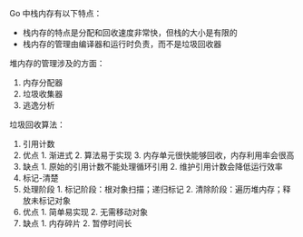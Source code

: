 Go 中栈内存有以下特点：

- 栈内存的特点是分配和回收速度非常快，但栈的大小是有限的
- 栈内存的管理由编译器和运行时负责，而不是垃圾回收器

堆内存的管理涉及的方面：

1. 内存分配器
2. 垃圾收集器
3. 逃逸分析

垃圾回收算法：

1. 引用计数
  1. 优点
    1. 渐进式
    2. 算法易于实现
    3. 内存单元很快能够回收，内存利用率会很高
  2. 缺点
    1. 原始的引用计数不能处理循环引用
    2. 维护引用计数会降低运行效率
2. 标记-清楚
  1. 处理阶段
    1. 标记阶段：根对象扫描；递归标记
    2. 清除阶段：遍历堆内存；释放未标记对象
  2. 优点
    1. 简单易实现
    2. 无需移动对象
  3. 缺点
    1. 内存碎片
    2. 暂停时间长
